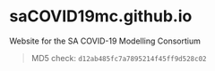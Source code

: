 # saCOVID19mc.github.io
Website for the SA COVID-19 Modelling Consortium

> MD5 check: `d12ab485fc7a7895214f45ff9d528c02`
